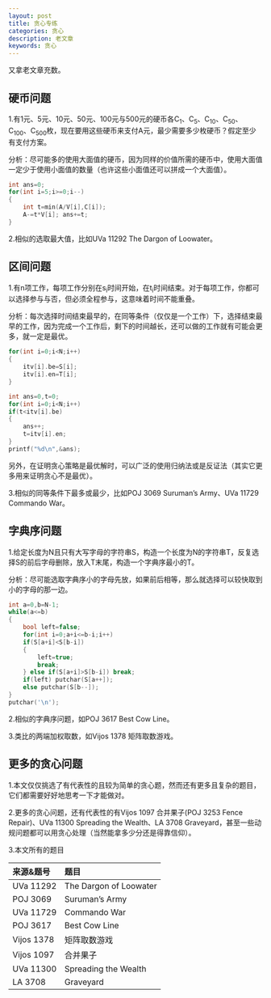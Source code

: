 ```yaml
---
layout: post
title: 贪心专练
categories: 贪心
description: 老文章
keywords: 贪心
---
```


又拿老文章充数。

## 硬币问题

1.有1元、5元、10元、50元、100元与500元的硬币各C<sub>1</sub>、C<sub>5</sub>、C<sub>10</sub>、C<sub>50</sub>、C<sub>100</sub>、C<sub>500</sub>枚，现在要用这些硬币来支付A元，最少需要多少枚硬币？假定至少有支付方案。

分析：尽可能多的使用大面值的硬币，因为同样的价值所需的硬币中，使用大面值一定少于使用小面值的数量（也许这些小面值还可以拼成一个大面值）。

``` cpp
int ans=0;
for(int i=5;i>=0;i--) 
{ 
    int t=min(A/V[i],C[i]); 
    A-=t*V[i]; ans+=t; 
}
```

2.相似的选取最大值，比如UVa 11292 The Dargon of Loowater。

## 区间问题

1.有n项工作，每项工作分别在s<sub>i</sub>时间开始，在t<sub>i</sub>时间结束。对于每项工作，你都可以选择参与与否，但必须全程参与，这意味着时间不能重叠。

分析：每次选择时间结束最早的，在同等条件（仅仅是一个工作）下，选择结束最早的工作，因为完成一个工作后，剩下的时间越长，还可以做的工作就有可能会更多，就一定是最优。

``` cpp
for(int i=0;i<N;i++) 
{ 
    itv[i].be=S[i]; 
    itv[i].en=T[i]; 
}

int ans=0,t=0; 
for(int i=0;i<N;i++) 
if(t<itv[i].be) 
{ 
    ans++; 
    t=itv[i].en; 
} 
printf("%d\n",&ans);
```

另外，在证明贪心策略是最优解时，可以广泛的使用归纳法或是反证法（其实它更多用来证明贪心不是最优）。

3.相似的同等条件下最多或最少，比如POJ 3069 Suruman’s Army、UVa 11729 Commando War。

## 字典序问题

1.给定长度为N且只有大写字母的字符串S，构造一个长度为N的字符串T，反复选择S的前后字母删除，放入T末尾，构造一个字典序最小的T。

分析：尽可能选取字典序小的字母先放，如果前后相等，那么就选择可以较快取到小的字母的那一边。

``` cpp
int a=0,b=N-1; 
while(a<=b) 
{ 
    bool left=false; 
    for(int i=0;a+i<=b-i;i++) 
    if(S[a+i]<S[b-i]) 
    { 
        left=true; 
        break; 
    } else if(S[a+i]>S[b-i]) break; 
    if(left) putchar(S[a++]); 
    else putchar(S[b--]); 
} 
putchar('\n');
```

2.相似的字典序问题，如POJ 3617 Best Cow Line。

3.类比的两端加权取数，如Vijos 1378 矩阵取数游戏。

## 更多的贪心问题

1.本文仅仅挑选了有代表性的且较为简单的贪心题，然而还有更多且复杂的题目，它们都需要好好地思考一下才能做对。

2.更多的贪心问题，还有代表性的有Vijos 1097 合并果子(POJ 3253 Fence Repair)、UVa 11300 Spreading the Wealth、LA 3708 Graveyard，甚至一些动规问题都可以用贪心处理（当然能拿多少分还是得靠信仰）。

3.本文所有的题目

|来源&题号|题目|
|:--|:--|
|UVa 11292|The Dargon of Loowater|
|POJ 3069|Suruman’s Army|
|UVa 11729|Commando War|
|POJ 3617|Best Cow Line|
|Vijos 1378|矩阵取数游戏|
|Vijos 1097|合并果子|
|UVa 11300|Spreading the Wealth|
|LA 3708|Graveyard|